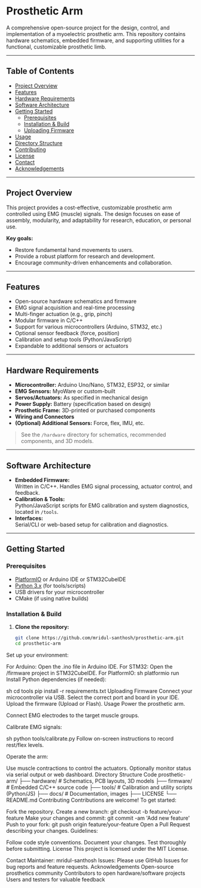 # Prosthetic Arm

A comprehensive open-source project for the design, control, and implementation of a myoelectric prosthetic arm. This repository contains hardware schematics, embedded firmware, and supporting utilities for a functional, customizable prosthetic limb.

---

## Table of Contents

- [Project Overview](#project-overview)
- [Features](#features)
- [Hardware Requirements](#hardware-requirements)
- [Software Architecture](#software-architecture)
- [Getting Started](#getting-started)
  - [Prerequisites](#prerequisites)
  - [Installation & Build](#installation--build)
  - [Uploading Firmware](#uploading-firmware)
- [Usage](#usage)
- [Directory Structure](#directory-structure)
- [Contributing](#contributing)
- [License](#license)
- [Contact](#contact)
- [Acknowledgements](#acknowledgements)

---

## Project Overview

This project provides a cost-effective, customizable prosthetic arm controlled using EMG (muscle) signals. The design focuses on ease of assembly, modularity, and adaptability for research, education, or personal use.

**Key goals:**
- Restore fundamental hand movements to users.
- Provide a robust platform for research and development.
- Encourage community-driven enhancements and collaboration.

---

## Features

- Open-source hardware schematics and firmware
- EMG signal acquisition and real-time processing
- Multi-finger actuation (e.g., grip, pinch)
- Modular firmware in C/C++
- Support for various microcontrollers (Arduino, STM32, etc.)
- Optional sensor feedback (force, position)
- Calibration and setup tools (Python/JavaScript)
- Expandable to additional sensors or actuators

---

## Hardware Requirements

- **Microcontroller:** Arduino Uno/Nano, STM32, ESP32, or similar
- **EMG Sensors:** MyoWare or custom-built
- **Servos/Actuators:** As specified in mechanical design
- **Power Supply:** Battery (specification based on design)
- **Prosthetic Frame:** 3D-printed or purchased components
- **Wiring and Connectors**
- **(Optional) Additional Sensors:** Force, flex, IMU, etc.

> See the `/hardware` directory for schematics, recommended components, and 3D models.

---

## Software Architecture

- **Embedded Firmware:**  
  Written in C/C++. Handles EMG signal processing, actuator control, and feedback.
- **Calibration & Tools:**  
  Python/JavaScript scripts for EMG calibration and system diagnostics, located in `/tools`.
- **Interfaces:**  
  Serial/CLI or web-based setup for calibration and diagnostics.

---

## Getting Started

### Prerequisites

- [PlatformIO](https://platformio.org/) or Arduino IDE or STM32CubeIDE
- [Python 3.x](https://www.python.org/) (for tools/scripts)
- USB drivers for your microcontroller
- CMake (if using native builds)

### Installation & Build

1. **Clone the repository:**
   ```sh
   git clone https://github.com/mridul-santhosh/prosthetic-arm.git
   cd prosthetic-arm
Set up your environment:

For Arduino: Open the .ino file in Arduino IDE.
For STM32: Open the /firmware project in STM32CubeIDE.
For PlatformIO:
sh
platformio run
Install Python dependencies (if needed):

sh
cd tools
pip install -r requirements.txt
Uploading Firmware
Connect your microcontroller via USB.
Select the correct port and board in your IDE.
Upload the firmware (Upload or Flash).
Usage
Power the prosthetic arm.

Connect EMG electrodes to the target muscle groups.

Calibrate EMG signals:

sh
python tools/calibrate.py
Follow on-screen instructions to record rest/flex levels.

Operate the arm:

Use muscle contractions to control the actuators.
Optionally monitor status via serial output or web dashboard.
Directory Structure
Code
prosthetic-arm/
├── hardware/      # Schematics, PCB layouts, 3D models
├── firmware/      # Embedded C/C++ source code
├── tools/         # Calibration and utility scripts (Python/JS)
├── docs/          # Documentation, images
├── LICENSE
└── README.md
Contributing
Contributions are welcome! To get started:

Fork the repository.
Create a new branch: git checkout -b feature/your-feature
Make your changes and commit: git commit -am 'Add new feature'
Push to your fork: git push origin feature/your-feature
Open a Pull Request describing your changes.
Guidelines:

Follow code style conventions.
Document your changes.
Test thoroughly before submitting.
License
This project is licensed under the MIT License.

Contact
Maintainer: mridul-santhosh
Issues: Please use GitHub Issues for bug reports and feature requests.
Acknowledgements
Open-source prosthetics community
Contributors to open hardware/software projects
Users and testers for valuable feedback
